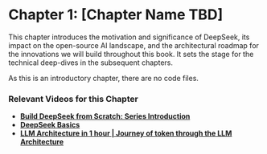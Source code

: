 
# Chapter 1: [Chapter Name TBD]

This chapter introduces the motivation and significance of DeepSeek, its impact on the open-source AI landscape, and the architectural roadmap for the innovations we will build throughout this book. It sets the stage for the technical deep-dives in the subsequent chapters.

As this is an introductory chapter, there are no code files.

### Relevant Videos for this Chapter

- **[Build DeepSeek from Scratch: Series Introduction](https://www.youtube.com/watch?v=QWNxQIq0hMo)**
- **[DeepSeek Basics](https://www.youtube.com/watch?v=WjhDDeZ7DvM)**
- **[LLM Architecture in 1 hour | Journey of token through the LLM Architecture](https://www.youtube.com/watch?v=rkEYwH4UGa4)**
